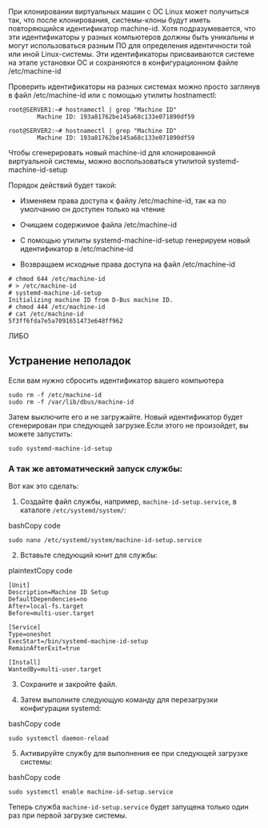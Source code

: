 При клонировании виртуальных машин с ОС Linux может получиться так, что после клонирования, системы-клоны будут иметь повторяющийся идентификатор machine-id. Хотя подразумевается, что эти идентификаторы у разных компьютеров должны быть уникальны и могут использоваться разным ПО для определения идентичности той или иной Linux-системы. Эти идентификаторы присваиваются системе на этапе установки ОС и сохраняются в конфигурационном файле /etc/machine-id

Проверить идентификаторы на разных системах можно просто заглянув в файл /etc/machine-id или с помощью утилиты hostnamectl:

```
root@SERVER1:~# hostnamectl | grep "Machine ID"
        Machine ID: 193a81762be145a68c133e071890df59

root@SERVER2:~# hostnamectl | grep "Machine ID"
        Machine ID: 193a81762be145a68c133e071890df59

```
Чтобы сгенерировать новый machine-id для клонированной виртуальной системы, можно воспользоваться утилитой systemd-machine-id-setup

Порядок действий будет такой:

- Изменяем права доступа к файлу /etc/machine-id, так ка по умолчанию он доступен только на чтение
    
- Очищаем содержимое файла /etc/machine-id
    
- С помощью утилиты systemd-machine-id-setup генерируем новый идентификатор в /etc/machine-id
    
- Возвращаем исходные права доступа на файл /etc/machine-id
    

```
# chmod 644 /etc/machine-id
# > /etc/machine-id
# systemd-machine-id-setup
Initializing machine ID from D-Bus machine ID.
# chmod 444 /etc/machine-id
# cat /etc/machine-id
5f3ff6fda7e5a7091651473e648ff962
```


ЛИБО

## Устранение неполадок[](https://technotim.live/posts/cloud-init-cloud-image/#troubleshooting)

Если вам нужно сбросить идентификатор вашего компьютера

```
sudo rm -f /etc/machine-id
sudo rm -f /var/lib/dbus/machine-id

```
Затем выключите его и не загружайте. Новый идентификатор будет сгенерирован при следующей загрузке.Если этого не произойдет, вы можете запустить:

```
sudo systemd-machine-id-setup
```


### А так же автоматический запуск службы:
Вот как это сделать:

1. Создайте файл службы, например, `machine-id-setup.service`, в каталоге `/etc/systemd/system/`:

bashCopy code

`sudo nano /etc/systemd/system/machine-id-setup.service`

2. Вставьте следующий юнит для службы:

plaintextCopy code

```
[Unit]
Description=Machine ID Setup
DefaultDependencies=no
After=local-fs.target
Before=multi-user.target

[Service]
Type=oneshot
ExecStart=/bin/systemd-machine-id-setup
RemainAfterExit=true

[Install]
WantedBy=multi-user.target

```
3. Сохраните и закройте файл.
    
4. Затем выполните следующую команду для перезагрузки конфигурации systemd:
    

bashCopy code

`sudo systemctl daemon-reload`

5. Активируйте службу для выполнения ее при следующей загрузке системы:

bashCopy code

`sudo systemctl enable machine-id-setup.service`

Теперь служба `machine-id-setup.service` будет запущена только один раз при первой загрузке системы.